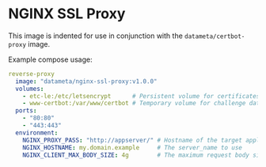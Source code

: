 # NGINX SSL Proxy

This image is indented for use in conjunction with the `datameta/certbot-proxy` image.

Example compose usage:

```yaml
reverse-proxy
  image: "datameta/nginx-ssl-proxy:v1.0.0"
  volumes:
    - etc-le:/etc/letsencrypt      # Persistent volume for certificates
    - www-certbot:/var/www/certbot # Temporary volume for challenge data
  ports:
    - "80:80"
    - "443:443"
  environment:
    NGINX_PROXY_PASS: "http://appserver/" # Hostname of the target application container
    NGINX_HOSTNAME: my.domain.example     # The server_name to use
    NGINX_CLIENT_MAX_BODY_SIZE: 4g        # The maximum request body size to accept
```

